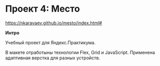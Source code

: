 # Проект 4: Место

https://nkaravaev.github.io/mesto/index.html#

**Интро**

Учебный проект для Яндекс.Практикума.


В макете отработыны технологии Flex, Grid и JavaScript.
Применена адаптивная верстка для разных устройств.



